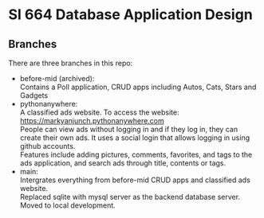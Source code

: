 # SI 664 Database Application Design  
## Branches 
There are three branches in this repo:  
- before-mid (archived):  
  Contains a Poll application, CRUD apps including Autos, Cats, Stars and Gadgets
- pythonanywhere:  
  A classified ads website. To access the website: https://markyanjunch.pythonanywhere.com  
  People can view ads without logging in and if they log in, they can create their own ads. It uses a social login that allows logging in using github accounts.  
  Features include adding pictures, comments, favorites, and tags to the ads application, and search ads through title, contents or tags.
- main:  
  Intergrates everything from before-mid CRUD apps and classified ads website.  
  Replaced sqlite with mysql server as the backend database server.  
  Moved to local development.  
